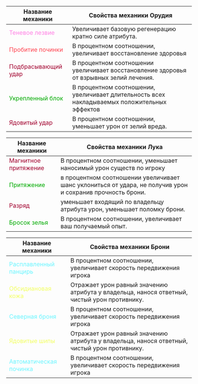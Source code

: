 | Название механики  | Свойства механики Орудия  |
| ------------ | ------------ |
| <span style="color:rgb(255, 130, 228)">Теневое лезвие</span> | Увеличивает базовую регенерацию кратно силе атрибута.  |
| <span style="color:rgb(255, 69, 81)">Пробитие починки</span> | В процентном соотношении, увеличивает восстановление здоровья  |
| <span style="color:rgb(161, 0, 45)">Подбрасывающий удар</span> | В процентном соотношении увеличивает восстановление здоровья от взрывных зелий лечения.  |
| <span style="color:rgb(0, 170, 0)">Укрепленный блок</span> | В процентном соотношении, увеличивает длительность всех накладываемых положительных эффектов  |
| <span style="color:rgb(161, 0, 45)">Ядовитый удар</span> | В процентном соотношении, уменьшает урон от зелий вреда.  |


| Название механики  | Свойства механики Лука  |
| ------------ | ------------ |
| <span style="color:rgb(161, 0, 45)">Магнитное притяжение</span> | В процентном соотношении, уменьшает наносимый урон существ по игроку  |
| <span style="color:rgb(0, 170, 0)">Притяжение</span> | в процентном соотношении увеличивает шанс уклониться от удара, не получив урон и сохранив прочность брони.  |
| <span style="color:rgb(161, 0, 45)">Разряд</span> | уменьшает входящий по владельцу атрибута урон, уменьшает поломку брони.   |
| <span style="color:rgb(0, 170, 0)">Бросок зелья</span> | В процентном соотношении, увеличивает ваш получаемый опыт.  |

| Название механики  | Свойства механики Брони  |
| ------------ | ------------ |
| <span style="color:rgb(107, 245, 255)">Расплавленный панцирь</span> | В процентном соотношении, увеличивает скорость передвижения игрока  |
| <span style="color:rgb(242, 255, 99)">Обсидиановая кожа</span> | Отражает урон равный значению атрибута у владельца, нанося ответный, чистый урон противнику.  |
| <span style="color:rgb(107, 245, 255)">Северная броня</span> | В процентном соотношении, увеличивает скорость передвижения игрока  |
| <span style="color:rgb(242, 255, 99)">Ядовитые шипы</span> | Отражает урон равный значению атрибута у владельца, нанося ответный, чистый урон противнику.  |
| <span style="color:rgb(107, 245, 255)">Автоматическая починка</span> | В процентном соотношении, увеличивает скорость передвижения игрока  |
